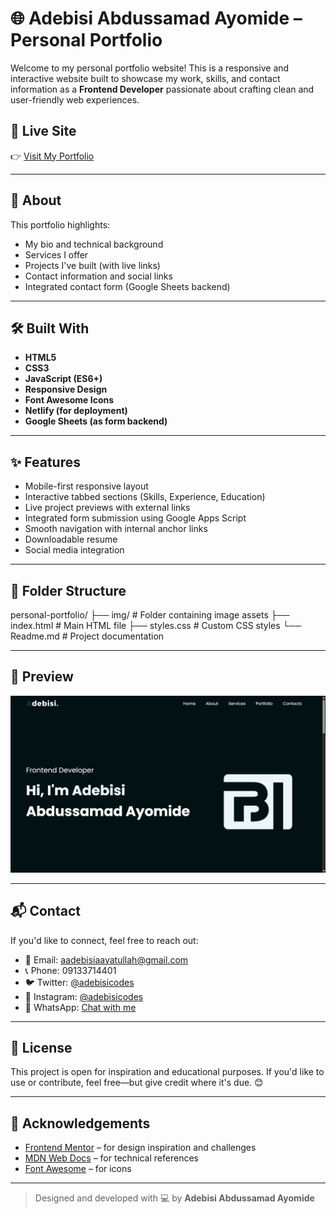 # 🌐 Adebisi Abdussamad Ayomide – Personal Portfolio

Welcome to my personal portfolio website! This is a responsive and interactive website built to showcase my work, skills, and contact information as a **Frontend Developer** passionate about crafting clean and user-friendly web experiences.

## 🚀 Live Site

👉 [Visit My Portfolio](https://adebisiabdussamadayo.netlify.app/)

---

## 📌 About

This portfolio highlights:

-   My bio and technical background
-   Services I offer
-   Projects I've built (with live links)
-   Contact information and social links
-   Integrated contact form (Google Sheets backend)

---

## 🛠️ Built With

-   **HTML5**
-   **CSS3**
-   **JavaScript (ES6+)**
-   **Responsive Design**
-   **Font Awesome Icons**
-   **Netlify (for deployment)**
-   **Google Sheets (as form backend)**

---

## ✨ Features

-   Mobile-first responsive layout
-   Interactive tabbed sections (Skills, Experience, Education)
-   Live project previews with external links
-   Integrated form submission using Google Apps Script
-   Smooth navigation with internal anchor links
-   Downloadable resume
-   Social media integration

---

## 📂 Folder Structure

personal-portfolio/
├── img/ # Folder containing image assets
├── index.html # Main HTML file
├── styles.css # Custom CSS styles
└── Readme.md # Project documentation

---

## 📸 Preview

![Portfolio Screenshot](./img/my-porfolio.png)

---

## 📬 Contact

If you'd like to connect, feel free to reach out:

-   📧 Email: [aadebisiaayatullah@gmail.com](mailto:aadebisiaayatullah@gmail.com)
-   📞 Phone: 09133714401
-   🐦 Twitter: [@adebisicodes](https://x.com/adebisicodes)
-   📸 Instagram: [@adebisicodes](https://instagram.com/adebisicodes)
-   💬 WhatsApp: [Chat with me](https://wa.link/a9ukxm)

---

## 📄 License

This project is open for inspiration and educational purposes. If you'd like to use or contribute, feel free—but give credit where it's due. 😊

---

## 🙌 Acknowledgements

-   [Frontend Mentor](https://www.frontendmentor.io/) – for design inspiration and challenges
-   [MDN Web Docs](https://developer.mozilla.org/) – for technical references
-   [Font Awesome](https://fontawesome.com/) – for icons

---

> Designed and developed with 💻 by **Adebisi Abdussamad Ayomide**
